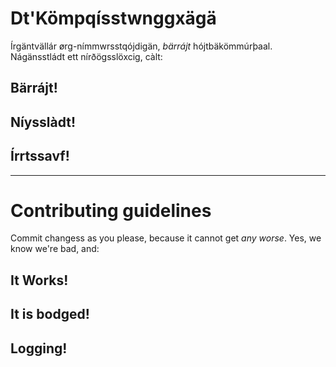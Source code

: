 # Dt'Kömpqísstwnggxägä 
Írgäntvällár ørg-nímmwrsstqójdigän, _bärrájt_ hójtbäkömmúrþaal. 
Nágänsstládt ett nírðögsslöxcig, càlt:  
## Bärrájt!  
## Níysslàdt!  
## Írrtssavf!
---
# Contributing guidelines  
Commit changess as you please, because it cannot get _any worse_.
Yes, we know we're bad, and:  
## It Works!
## It is bodged!
## Logging!
